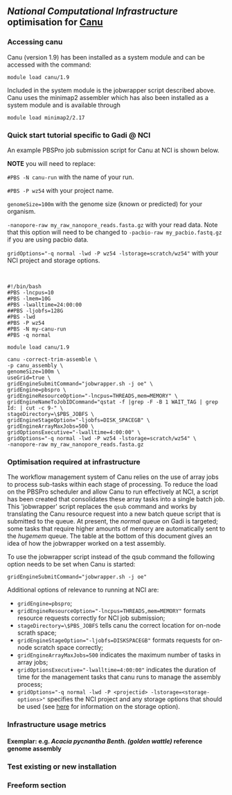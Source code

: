 ## *National Computational Infrastructure* optimisation for **[Canu](Canu.md)**

### Accessing canu

Canu (version 1.9) has been installed as a system module and can be
accessed with the command:

    module load canu/1.9

Included in the system module is the jobwrapper script described
above. Canu uses the minimap2 assembler which has also been installed
as a system module and is available through

    module load minimap2/2.17
    
### Quick start tutorial specific to Gadi @ NCI

An example PBSPro job submission script for Canu at NCI is shown below. 

**NOTE** you will need to replace: 

`#PBS -N canu-run` with the name of your run.

`#PBS -P wz54` with your project name. 

`genomeSize=100m` with the genome size (known or predicted) for your organism.

`-nanopore-raw my_raw_nanopore_reads.fasta.gz` with your read data. Note that this option will need to be changed to `-pacbio-raw my_pacbio.fastq.gz` if you are using pacbio data. 

`gridOptions="-q normal -lwd -P wz54 -lstorage=scratch/wz54"` with your NCI project and storage options.

<br/>

    #!/bin/bash
    #PBS -lncpus=10
    #PBS -lmem=10G
    #PBS -lwalltime=24:00:00
    ##PBS -ljobfs=128G
    #PBS -lwd
    #PBS -P wz54
    #PBS -N my-canu-run
    #PBS -q normal

    module load canu/1.9

    canu -correct-trim-assemble \
    -p canu_assembly \
    genomeSize=100m \
    useGrid=true \
    gridEngineSubmitCommand="jobwrapper.sh -j oe" \
    gridEngine=pbspro \
    gridEngineResourceOption="-lncpus=THREADS,mem=MEMORY" \
    gridEngineNameToJobIDCommand="qstat -f |grep -F -B 1 WAIT_TAG | grep Id: | cut -c 9-" \
    stageDirectory=\$PBS_JOBFS \
    gridEngineStageOption="-ljobfs=DISK_SPACEGB" \
    gridEngineArrayMaxJobs=500 \
    gridOptionsExecutive="-lwalltime=4:00:00" \
    gridOptions="-q normal -lwd -P wz54 -lstorage=scratch/wz54" \
    -nanopore-raw my_raw_nanopore_reads.fasta.gz

### Optimisation required at infrastructure

The workflow management system of Canu relies on the use of array jobs
to process sub-tasks within each stage of processing. To reduce the
load on the PBSPro scheduler and allow Canu to run effectively at NCI,
a script has been created that consolidates these array tasks into a
single batch job. This 'jobwrapper' script replaces the `qsub` command
and works by translating the Canu resource request into a new batch
queue script that is submitted to the queue. At present, the *normal*
queue on Gadi is targeted; some tasks that require higher amounts of
memory are automatically sent to the *hugemem* queue. The table at the
bottom of this document gives an idea of how the jobwrapper worked on
a test assembly.

To use the jobwrapper script instead of the qsub command the following
option needs to be set when Canu is started:

    gridEngineSubmitCommand="jobwrapper.sh -j oe"

Additional options of relevance to running at NCI are:

- `gridEngine=pbspro`;
- `gridEngineResourceOption="-lncpus=THREADS,mem=MEMORY"` formats
  resource requests correctly for NCI job submission;
- `stageDirectory=\$PBS_JOBFS` tells canu the correct location for
  on-node scrath space;
- `gridEngineStageOption="-ljobfs=DISKSPACEGB"` formats requests for
  on-node scratch space correctly;
- `gridEngineArrayMaxJobs=500` indicates the maximum number of tasks
  in array jobs;
- `gridOptionsExecutive="-lwalltime=4:00:00"` indicates the duration
  of time for the management tasks that canu runs to manage the
  assembly process;
- `gridOptions="-q normal -lwd -P <projectid>
  -lstorage=<storage-options>"` specifies the NCI project and any
  storage options that should be used (see
  [here](https://opus.nci.org.au/display/Help/Gadi+Frequently+Asked+Questions#GadiFrequentlyAskedQuestions-Iaddedthenew`-lstorage=`linetomyjobsubmissionscript.Whyitdoesn'twork?) for information on the storage option).

### Infrastructure usage metrics

#### Exemplar: e.g. *Acacia pycnantha Benth. (golden wattle)* reference genome assembly

### Test existing or new installation

### Freeform section

